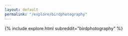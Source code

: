 ```yaml
---
layout: default
permalink: "/explore/birdphotography"
---
```


<link rel="stylesheet" type="text/css" href="/static/css/explore.css">
{% include explore.html subreddit="birdphotography" %}
